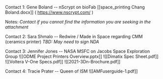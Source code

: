 Contact 1: Gene Boland -- nScrypt on bioFab
[[space_printing Chang Boland.docx]] ( https://www.nscrypt.com/ )

Notes: *Contact if you cannot find the information you are seeking in the attachment*

Contact 2: Sara Shmalo -- Redwire / Made in Space regarding CMM (ceramics printer)
*TBD: May need to sign NDA*

Contact 3: Jennifer Jones -- NASA MSFC on Jacobs Space Exploration Group
![[ODME Project Printers Overview.pptx]]  ![[Dimatix Spec Sheet.pdf]] ![[Voltera V-One Specs.pdf]] ![[2021-3Dn-Brochure.pdf]]

Contact 4: Tracie Prater -- Queen of ISM
![[AMFuserguide-1.pdf]]



